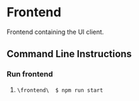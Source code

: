 # Frontend
Frontend containing the UI client.
## Command Line Instructions
### Run frontend
1. `\frontend\  $ npm run start`